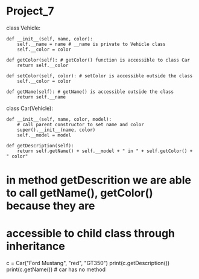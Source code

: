 # Project_7



class Vehicle:

    def __init__(self, name, color):
        self.__name = name # __name is private to Vehicle class
        self.__color = color

    def getColor(self): # getColor() function is accessible to class Car
        return self.__color

    def setColor(self, color): # setColor is accessible outside the class
        self.__color = color

    def getName(self): # getName() is accessible outside the class
        return self.__name

class Car(Vehicle):

    def __init__(self, name, color, model):
        # call parent constructor to set name and color
        super().__init__(name, color)
        self.__model = model

    def getDescription(self):
        return self.getName() + self.__model + " in " + self.getColor() + " color"

# in method getDescrition we are able to call getName(), getColor() because they are
# accessible to child class through inheritance

c = Car("Ford Mustang", "red", "GT350")
print(c.getDescription())
print(c.getName()) # car has no method
